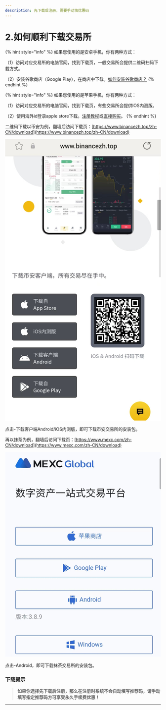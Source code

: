 ```yaml
---
description: 先下载后注册，需要手动填优惠码
---
```


# 2.如何顺利下载交易所

{% hint style="info" %}
如果您使用的是安卓手机，你有两种方式：

（1）访问对应交易所的电脑官网，找到下载页，一般交易所会提供二维码扫码下载方式。

（2）安装谷歌商店（Google Play），在商店中下载。[如何安装谷歌商店？](https://www.youtube.com/watch?v=U9nexmTt4kw)
{% endhint %}

{% hint style="info" %}
如果您使用的是苹果手机，你有两种方式：

（1）访问对应交易所的电脑官网，找到下载页，有些交易所会提供IOS内测版。

（2）使用海外id登录apple store下载。[注册教程](https://www.youtube.com/watch?v=L3TpmMwSp84)或[直接购买](https://taohao.me/)。
{% endhint %}

二维码下载以币安为例，翻墙后访问下载页：[https://www.binancezh.top/zh-CN/download](https://www.binancezh.top/zh-CN/download)

&#x20;![](../.gitbook/assets/image.png)

点击-下载客户端Android/iOS内测版，即可下载币安交易所的安装包。



再以抹茶为例，翻墙后访问下载页：[https://www.mexc.com/zh-CN/download](https://www.mexc.com/zh-CN/download)

![](../.gitbook/assets/3ffcc29dddbddf5e84d90cc4455c0a4.png)

点击-Android，即可下载抹茶交易所的安装包。



### 下载提示

> **如果你选择先下载后注册，那么在注册时系统不会自动填写推荐码，请手动填写指定推荐码方可享受永久手续费优惠！**

****
